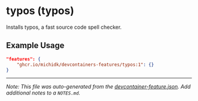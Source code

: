 
# typos (typos)

Installs typos, a fast source code spell checker.

## Example Usage

```json
"features": {
    "ghcr.io/michidk/devcontainers-features/typos:1": {}
}
```





---

_Note: This file was auto-generated from the [devcontainer-feature.json](https://github.com/michidk/devcontainers-features/blob/main/src/typos/devcontainer-feature.json).  Add additional notes to a `NOTES.md`._
